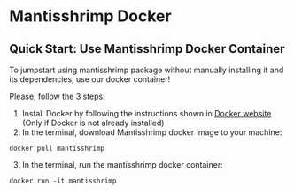 # Mantisshrimp Docker

## Quick Start: Use Mantisshrimp Docker Container

To jumpstart using mantisshrimp package without manually installing it
and its dependencies, use our docker container!

Please, follow the 3 steps:

1.  Install Docker by following the instructions shown in [Docker
    website](https://docs.docker.com/engine/install/) (Only if Docker is
    not already installed)
2.  In the terminal, download Mantisshrimp docker image to your machine:

``` {.sourceCode .bash}
docker pull mantisshrimp
```

3.  In the terminal, run the mantisshrimp docker container:

``` {.sourceCode .bash}
docker run -it mantisshrimp
```